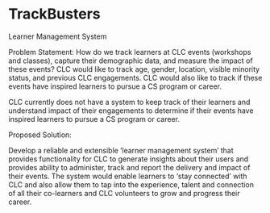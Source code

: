 # TrackBusters

Learner Management System

Problem Statement: 
How do we track learners at CLC events (workshops and classes), capture their demographic data, and measure the impact of these events? CLC would like to track age, gender, location, visible minority status, and previous CLC engagements. CLC would also like to track if these events have inspired learners to pursue a CS program or career.

CLC currently does not have a system to keep track of their learners and understand impact of their engagements to determine if their events have inspired learners to pursue a CS program or career.

Proposed Solution:

Develop a reliable and extensible ‘learner management system’ that provides functionality for CLC to generate insights about their users and provides ability to administer, track and report the delivery and impact of their events. The system would enable learners to ‘stay connected’ with CLC and also allow them to tap into the experience, talent and connection of all their co-learners and CLC volunteers to grow and progress their career.


